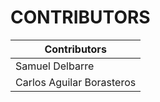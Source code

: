 # CONTRIBUTORS
| Contributors                   | 
| ------------------------------ | 
| Samuel Delbarre                |
| Carlos Aguilar Borasteros      |

